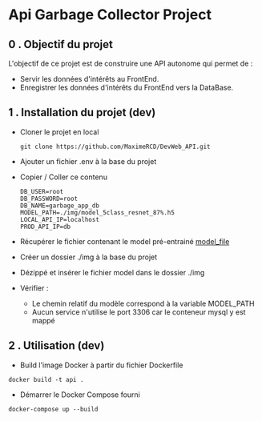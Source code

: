 # Api Garbage Collector Project

## 0 . Objectif du projet
L'objectif de ce projet est de construire une API autonome qui permet de :

- Servir les données d'intérêts au FrontEnd.
- Enregistrer les données d'intérêts du FrontEnd vers la DataBase.

## 1 . Installation du projet (dev)

- Cloner le projet en local
    ```
    git clone https://github.com/MaximeRCD/DevWeb_API.git
    ```

- Ajouter un fichier .env à la base du projet
- Copier / Coller ce contenu
  ```
  DB_USER=root
  DB_PASSWORD=root
  DB_NAME=garbage_app_db
  MODEL_PATH=./img/model_5class_resnet_87%.h5
  LOCAL_API_IP=localhost
  PROD_API_IP=db
  ```
  
- Récupérer le fichier contenant le model pré-entrainé [model_file](https://drive.google.com/file/d/1wamwLZsclQYYsx5dLThTqZG5sJSLR7oS/view?usp=sharing)
- Créer un dossier ./img à la base du projet
- Dézippé et insérer le fichier model dans le dossier ./img
- Vérifier :

    - Le chemin relatif du modèle correspond à la variable MODEL_PATH
    - Aucun service n'utilise le port 3306 car le conteneur mysql y est mappé

## 2 . Utilisation (dev)

- Build l'image Docker à partir du fichier Dockerfile
```
docker build -t api .
```

- Démarrer le Docker Compose fourni

```
docker-compose up --build
```